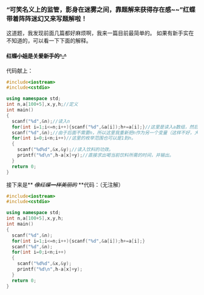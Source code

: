 ### “可笑名义上的监管，影身在迷雾之间，靠题解来获得存在感~~”红蝶带着阵阵迷幻又来写题解啦！


这道题，我发现前面几篇都好麻烦啊，我来一篇目前最简单的。
如果有新手实在不知道的，可以看一下下面的解释。
#### ~~红蝶小姐是关爱新手的^_^~~
代码献上：
```cpp
#include<iostream>
#include<cstdio>

using namespace std;
int n,a[100+5],x,y,h;//定义
int main()
{
  scanf("%d",&n);//读入n
  for(int i=1;i<=n;i++){scanf("%d",&a[i]);h+=a[i];}//这里是读入a数组，然后记录下它们的和。
  scanf("%d",&n);//由于后面不需要n，所以这里我重新把n作为另一个变量（这样不好，大家不要学！）
  for(int i=0;i<n;i++)//这里的枚举范围也可以是1到n。
  {
    scanf("%d%d",&x,&y);//读入饮料的功效。
    printf("%d\n",h-a[x]+y);//直接求出喝当前饮料所需的时间，并输出。
  }
  return 0;
}
```
接下来是** _~~像红蝶一样美丽的~~_ **代码：（无注解）
```cpp
#include<iostream>
#include<cstdio>

using namespace std;
int n,a[100+5],x,y,h;
int main()
{
  scanf("%d",&n);
  for(int i=1;i<=n;i++){scanf("%d",&a[i]);h+=a[i];}
  scanf("%d",&n);
  for(int i=0;i<n;i++)
  {
    scanf("%d%d",&x,&y);
    printf("%d\n",h-a[x]+y);
  }
  return 0;
}
```
